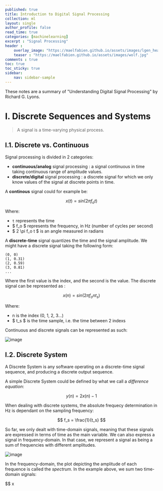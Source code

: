 ```yaml
---
published: true
title: Introduction to Digital Signal Processing
collection: ml
layout: single
author_profile: false
read_time: true
categories: [machinelearning]
excerpt : "Signal Processing"
header :
    overlay_image: "https://maelfabien.github.io/assets/images/lgen_head.png"
    teaser : "https://maelfabien.github.io/assets/images/wolf.jpg"
comments : true
toc: true
toc_sticky: true
sidebar:
    nav: sidebar-sample
---
```


<script type="text/javascript" async
src="https://cdn.mathjax.org/mathjax/latest/MathJax.js?config=TeX-MML-AM_CHTML">
</script>

These notes are a summary of "Understanding Digital Signal Processing" by Richard G. Lyons.

# I. Discrete Sequences and Systems

> A signal is a time-varying physical process. 

## I.1. Discrete vs. Continuous

Signal processing is divided in 2 categories:
- **continuous/analog** signal processing : a signal continuous in time taking continuous range of amplitude values.
- **discrete/digital** signal processing : a discrete signal for which we only know values of the signal at discrete points in time.

A **continous** signal could for example be:

$$ x(t) = sin(2 \pi f_o t) $$

Where:
- `t` represents the time
- $ f_o $ represents the frequency, in Hz (number of cycles per second)
- $ 2 \pi f_o t $ is an angle measured in radians

A **discrete-time** signal quantizes the time and the signal amplitude. We might have a discrete signal taking the following form:

```
(0, 0)
(1, 0.31)
(2, 0.59)
(3, 0.81)
...
```

Where the first value is the index, and the second is the value. The discrete signal can be represented as :

$$ x(n) = sin(2 \pi f_o n t_s) $$

Where:
- n is the index (0, 1, 2, 3...)
- $ t_s $ is the time sample, i.e. the time between 2 indexs

Continuous and discrete signals can be represented as such:

![image](https://maelfabien.github.io/assets/images/audio_5.png)

## I.2. Discrete System

A Discrete System is any software operating on a discrete-time signal sequence, and producing a discrete output sequence.

A simple Discrete System could be defined by what we call  a *difference equation*:

$$ y(n) = 2 x(n) - 1 $$

When dealing with discrete systems, the absolute frequecy determination in Hz is dependant on the sampling frequency:

$$ f_s = \frac{1}{t_s} $$

So far, we only dealt with time-domain signals, meaning that these signals are expressed in terms of time as the main variable. We can also express a signal in frequency-domain. In that case, we represent a signal as being a sum of frequencies with different amplitudes.

![image](https://maelfabien.github.io/assets/images/audio_6.png)

In the frequency-domain, the plot depicting the amplitude of each frequence is called the *spectrum*. In the example above, we sum two time-domain signals:

$$ x
